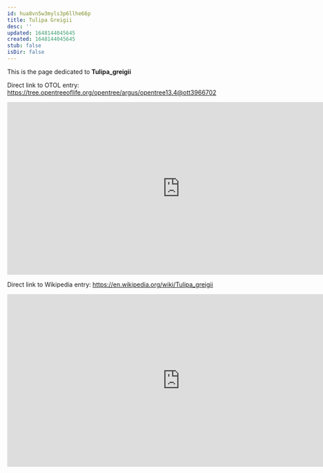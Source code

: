```yaml
---
id: hua8vn5w3myls3p6llhe66p
title: Tulipa Greigii
desc: ''
updated: 1648144045645
created: 1648144045645
stub: false
isDir: false
---
```

This is the page dedicated to **Tulipa_greigii**


Direct link to OTOL entry: https://tree.opentreeoflife.org/opentree/argus/opentree13.4@ott3966702



<html>
    <body>
    <iframe src="https://tree.opentreeoflife.org/opentree/argus/opentree13.4@ott3966702"
    width="800" height="400" frameborder="0" allowfullscreen> </iframe>
    </body>
</html>
    


Direct link to Wikipedia entry: https://en.wikipedia.org/wiki/Tulipa_greigii



<html>
    <body>
    <iframe src="https://en.wikipedia.org/wiki/Tulipa_greigii"
    width="800" height="400" frameborder="0" allowfullscreen> </iframe>
    </body>
</html>
    
